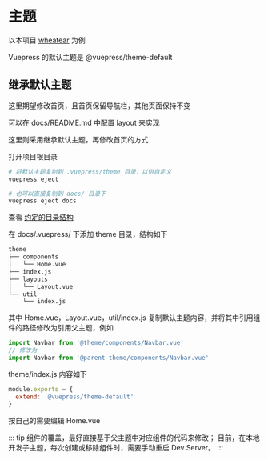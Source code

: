 # 主题

以本项目 [wheatear](https://github.com/xiaoxuefengnian/wheatear) 为例

Vuepress 的默认主题是 @vuepress/theme-default

## 继承默认主题

这里期望修改首页，且首页保留导航栏，其他页面保持不变

可以在 docs/README.md 中配置 layout 来实现

这里则采用继承默认主题，再修改首页的方式

打开项目根目录

```bash
# 将默认主题复制到 .vuepress/theme 目录，以供自定义
vuepress eject

# 也可以直接复制到 docs/ 目录下
vuepress eject docs
```

查看 [约定的目录结构](https://v1.vuepress.vuejs.org/zh/theme/writing-a-theme.html#目录结构)

在 docs/.vuepress/ 下添加 theme 目录，结构如下

```bash
theme
├── components
│   └── Home.vue
├── index.js
├── layouts
│   └── Layout.vue
└── util
    └── index.js
```

其中 Home.vue，Layout.vue，util/index.js 复制默认主题内容，并将其中引用组件的路径修改为引用父主题，例如

```javascript
import Navbar from '@theme/components/Navbar.vue'
// 修改为
import Navbar from '@parent-theme/components/Navbar.vue'
```

theme/index.js 内容如下

```javascript
module.exports = {
  extend: '@vuepress/theme-default'
}
```

按自己的需要编辑 Home.vue

::: tip
组件的覆盖，最好直接基于父主题中对应组件的代码来修改；
目前，在本地开发子主题，每次创建或移除组件时，需要手动重启 Dev Server。
:::